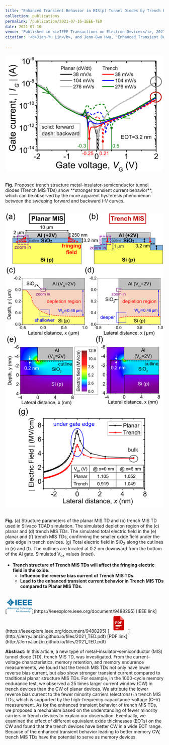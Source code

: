 ```yaml
---
title: "Enhanced Transient Behavior in MIS(p) Tunnel Diodes by Trench Forming at the Gate Edge"
collection: publications
permalink: /publication/2021-07-16-IEEE-TED
date: 2021-07-16
venue: 'Published in <i>IEEE Transactions on Electron Devices</i>, 2021'
citation: '<b>Jian-Yu Lin</b>, and Jenn-Gwo Hwu, "Enhanced Transient Behavior in MIS(p) Tunnel Diodes by Trench Forming at the Gate Edge," in <i>IEEE Transactions on Electron Devices</i>, vol. 68, no. 9, pp. 4189-4194, Sept. 2021, doi: 10.1109/TED.2021.3095052.'

---
```

<p style="text-align:center;"><img src='/images/IEEE_TED_IV.png' width='500'></p> <br/>
<b>Fig.</b> Proposed trench structure metal-insulator-semiconductor tunnel diodes (Trench MIS TDs) show **stronger transient current behavior**, which can be observed by the more apparent hysteresis phenomenon between the sweeping forward and backward <i>I-V</i> curves.<br/>
<br/>

<p style="text-align:center;"><img src='/images/IEEE_TED_TCAD_v2.svg' width='500'></p> <br/>
<b>Fig.</b> (a) Structure parameters of the planar MIS TD and (b) trench MIS TD used in Silvaco TCAD simulation. The simulated depletion region of the (c) planar and (d) trench MIS TDs. The simulated total electric field in the (e) planar and (f) trench MIS TDs, confirming the smaller oxide field under the gate edge in trench devices. (g) Total electric field in SiO<sub>2</sub> along the cutlines in (e) and (f). The cutlines are located at 0.2 nm downward from the bottom of the Al gate. Simulated V<sub>ox</sub> values (inset).<br/>

* <b>Trench structure of Trench MIS TDs will affect the fringing electric field in the oxide: </b> <br/>
  * <b>Influence the reverse bias current of Trench MIS TDs.</b> <br/>
  * <b>Lead to the enhanced transient current behavior in Trench MIS TDs compared to Planar MIS TDs.</b> <br/>

<br/>
[<img src='/images/IEEE_logo.png' width='80' >](https://ieeexplore.ieee.org/document/9488295)
[IEEE link](https://ieeexplore.ieee.org/document/9488295) 
[<img src='/images/pdf.png' width='60' >](http://JerryJianLin.github.io/files/2021_TED.pdf)
[PDF link](http://JerryJianLin.github.io/files/2021_TED.pdf)
<br/>

**Abstract:** In this article, a new type of metal–insulator–semiconductor (MIS) tunnel diode (TD), trench MIS TD, was investigated. From the current–voltage characteristics, memory retention, and memory endurance measurements, we found that the trench MIS TDs not only have lower reverse bias current, but also show stronger transient current compared to traditional planar structure MIS TDs. For example, in the 1000-cycle memory endurance test, we observed a 25 times larger current window (CW) in trench devices than the CW of planar devices. We attribute the lower reverse bias current to the fewer minority carriers (electrons) in trench MIS TDs, which is supported by the high-frequency capacitance-voltage (C–V) measurement. As for the enhanced transient behavior of trench MIS TDs, we proposed a mechanism based on the understanding of fewer minority carriers in trench devices to explain our observation. Eventually, we examined the effect of different equivalent oxide thicknesses (EOTs) on the CW and found that the trench devices have better CW in a wide EOT range. Because of the enhanced transient behavior leading to better memory CW, trench MIS TDs have the potential to serve as memory devices. <br/>


<!-- Recommended citation: Your Name, You. (2010). "Paper Title Number 2." <i>Journal 1</i>. 1(2). -->
